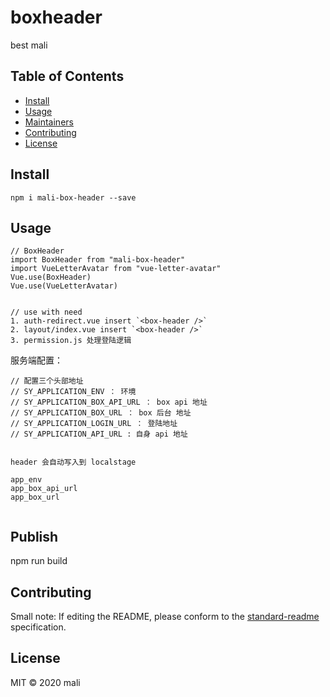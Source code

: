 # boxheader

best mali

## Table of Contents

- [Install](#install)
- [Usage](#usage)
- [Maintainers](#maintainers)
- [Contributing](#contributing)
- [License](#license)

## Install

```
npm i mali-box-header --save
```

## Usage

```
// BoxHeader
import BoxHeader from "mali-box-header"
import VueLetterAvatar from "vue-letter-avatar"
Vue.use(BoxHeader)
Vue.use(VueLetterAvatar)


// use with need
1. auth-redirect.vue insert `<box-header />`
2. layout/index.vue insert `<box-header />`
3. permission.js 处理登陆逻辑

```

服务端配置：

```
// 配置三个头部地址
// SY_APPLICATION_ENV ： 环境
// SY_APPLICATION_BOX_API_URL ： box api 地址
// SY_APPLICATION_BOX_URL ： box 后台 地址
// SY_APPLICATION_LOGIN_URL ： 登陆地址
// SY_APPLICATION_API_URL : 自身 api 地址


header 会自动写入到 localstage

app_env
app_box_api_url
app_box_url


```

## Publish

npm run build

## Contributing

Small note: If editing the README, please conform to the [standard-readme](https://github.com/RichardLitt/standard-readme) specification.

## License

MIT © 2020 mali

